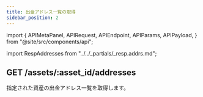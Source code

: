 ```yaml
---
title: 出金アドレス一覧の取得
sidebar_position: 2
---
```


import {
  APIMetaPanel,
  APIRequest,
  APIEndpoint,
  APIParams,
  APIPayload,
} from "@site/src/components/api";

import RespAddresses from "../../_partials/_resp.addrs.md";

## GET /assets/:asset_id/addresses

指定された資産の出金アドレス一覧を取得します。

<APIEndpoint url="/assets/:asset_id/addresses" />

<APIMetaPanel scope="Authorized" scopeNote="" />

<APIParams
  p-asset_id="the asset's id which you are requesting the withdrawal addresses for"
  p-asset_id-required={true}
/>

<APIRequest
  title="Get addresses of specified asset"
  url="/assets/43d61dcd-e413-450d-80b8-101d5e903357/addresses"
/>

<RespAddresses />
